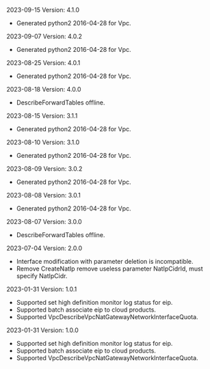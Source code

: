 2023-09-15 Version: 4.1.0
- Generated python2 2016-04-28 for Vpc.

2023-09-07 Version: 4.0.2
- Generated python2 2016-04-28 for Vpc.

2023-08-25 Version: 4.0.1
- Generated python2 2016-04-28 for Vpc.

2023-08-18 Version: 4.0.0
- DescribeForwardTables offline.

2023-08-15 Version: 3.1.1
- Generated python2 2016-04-28 for Vpc.

2023-08-10 Version: 3.1.0
- Generated python2 2016-04-28 for Vpc.

2023-08-09 Version: 3.0.2
- Generated python2 2016-04-28 for Vpc.

2023-08-08 Version: 3.0.1
- Generated python2 2016-04-28 for Vpc.

2023-08-07 Version: 3.0.0
- DescribeForwardTables offline.

2023-07-04 Version: 2.0.0
- Interface modification with parameter deletion is incompatible.
- Remove CreateNatIp remove useless parameter NatIpCidrId, must specify NatIpCidr.

2023-01-31 Version: 1.0.1
- Supported set high definition monitor log status for eip.
- Supported batch associate eip to cloud products.
- Supported VpcDescribeVpcNatGatewayNetworkInterfaceQuota.

2023-01-31 Version: 1.0.0
- Supported set high definition monitor log status for eip.
- Supported batch associate eip to cloud products.
- Supported VpcDescribeVpcNatGatewayNetworkInterfaceQuota.


